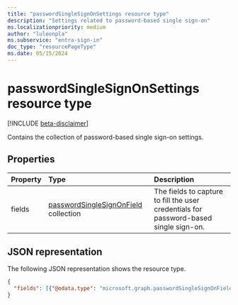 ```yaml
---
title: "passwordSingleSignOnSettings resource type"
description: "Settings related to password-based single sign-on"
ms.localizationpriority: medium
author: "luleonpla"
ms.subservice: "entra-sign-in"
doc_type: "resourcePageType"
ms.date: 05/15/2024
---
```


# passwordSingleSignOnSettings resource type

[!INCLUDE [beta-disclaimer](../../includes/beta-disclaimer.md)]

Contains the collection of password-based single sign-on settings.

## Properties

| Property     | Type        | Description |
|:-------------|:------------|:------------|
|fields|[passwordSingleSignOnField](passwordsinglesignonfield.md) collection|The fields to capture to fill the user credentials for password-based single sign-on.|

## JSON representation

The following JSON representation shows the resource type.

<!-- {
  "blockType": "resource",
  "optionalProperties": [

  ],
  "@odata.type": "microsoft.graph.passwordSingleSignOnSettings",
  "baseType": null
}-->

```json
{
  "fields": [{"@odata.type": "microsoft.graph.passwordSingleSignOnField"}]
}
```

<!-- uuid: 16cd6b66-4b1a-43a1-adaf-3a886856ed98
2019-02-04 14:57:30 UTC -->
<!-- {
  "type": "#page.annotation",
  "description": "passwordSingleSignOnSettings resource",
  "keywords": "",
  "section": "documentation",
  "tocPath": ""
}-->

